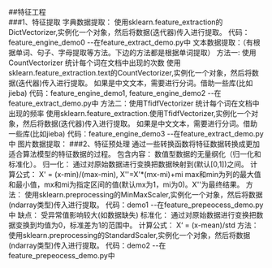 ##特征工程    
  ###1、特征提取
    字典数据提取：
       使用sklearn.feature_extraction的DictVectorizer,实例化一个对象，然后将数据(迭代器)传入进行提取。
       代码：feature_engine_demo0    --在feature_extract_demo.py中
    文本数据提取：（有根据单词、句子、字母提取等方法。下边的方法都是根据单词提取）
      方法一: 使用CountVectorizer
        统计每个词在文档中出现的次数
        使用sklearn.feature_extraction.text的CountVectorizer,实例化一个对象，然后将数据(迭代器)传入进行提取。
        如果是中文文本，需要进行分词。借助一些库(比如jieba)
        代码：feature_engine_demo1, feature_engine_demo2   --在feature_extract_demo.py中
      方法二：使用TfidfVectorizer
        统计每个词在文档中出现的频率
        使用sklearn.feature_extraction.使用TfidfVectorizer,实例化一个对象，然后将数据(迭代器)传入进行提取。
        如果是中文文本，需要进行分词。借助一些库(比如jieba)
        代码：feature_engine_demo3    --在feature_extract_demo.py中
    图片数据提取：
  ###2、特征预处理
    通过一些转换函数将特征数据转换成更加适合算法模型的特征数据的过程。
    包含内容：
      数值型数据的无量纲化（归一化和标准化）。
    归一化：
      通过对原始数据进行变换把数据映射到(默认[0,1])之间。
      计算公式：
        X' = (x-min)/(max-min), X''=X'*(mx-mi)+mi
        max和min为列的最大值和最小值，mx和mi为指定区间的值(默认mx为1，mi为0)。X''为最终结果。
      方法：
        使用sklearn.preprocessing的MinMaxScaler,实例化一个对象，然后将数据(ndarray类型)传入进行提取。
        代码：demo1    --在feature_prepeocess_demo.py中
      缺点：
        受异常值影响较大(如数据缺失)
    标准化：
      通过对原始数据进行变换把数据变换到均值为0，标准差为1的范围中。
      计算公式：
        X‘ = (x-mean)/std
      方法：
        使用sklearn.preprocessing的StandardScaler,实例化一个对象，然后将数据(ndarray类型)传入进行提取。
        代码：demo2    --在feature_prepeocess_demo.py中